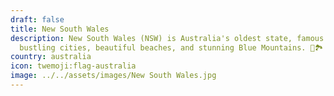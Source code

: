 ```yaml
---
draft: false
title: New South Wales
description: New South Wales (NSW) is Australia's oldest state, famous for its
  bustling cities, beautiful beaches, and stunning Blue Mountains. 🌊🏞️
country: australia
icon: twemoji:flag-australia
image: ../../assets/images/New South Wales.jpg
---
```

